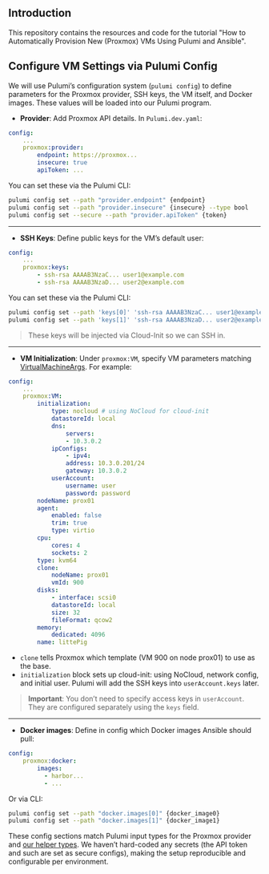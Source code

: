 ## Introduction

This repository contains the resources and code for the tutorial "How to Automatically Provision New (Proxmox) VMs Using Pulumi and Ansible". 

## Configure VM Settings via Pulumi Config
We will use Pulumi’s configuration system (`pulumi config`) to define parameters for the Proxmox provider, SSH keys, the VM itself, and Docker images. These values will be loaded into our Pulumi program.

- **Provider**: Add Proxmox API details. In `Pulumi.dev.yaml`:
```yml
config:
    ...
    proxmox:provider:
        endpoint: https://proxmox...
        insecure: true
        apiToken: ...
```
You can set these via the Pulumi CLI:
```bash
pulumi config set --path "provider.endpoint" {endpoint}
pulumi config set --path "provider.insecure" {insecure} --type bool  
pulumi config set --secure --path "provider.apiToken" {token}
```
---
- **SSH Keys**: Define public keys for the VM’s default user:
```yml
config:
    ...
    proxmox:keys:
        - ssh-rsa AAAAB3NzaC... user1@example.com
        - ssh-rsa AAAAB3NzaD... user2@example.com
```
You can set these via the Pulumi CLI:
```bash
pulumi config set --path 'keys[0]' 'ssh-rsa AAAAB3NzaC... user1@example.com'
pulumi config set --path 'keys[1]' 'ssh-rsa AAAAB3NzaD... user2@example.com'
```
> These keys will be injected via Cloud-Init so we can SSH in.
---
- **VM Initialization**: Under `proxmox:VM`, specify VM parameters matching [VirtualMachineArgs](https://www.pulumi.com/registry/packages/proxmoxve/api-docs/vm/virtualmachine/#inputs). For example:
```yml
config:
    ...
    proxmox:VM:
        initialization:
            type: nocloud # using NoCloud for cloud-init
            datastoreId: local
            dns:
                servers:
                - 10.3.0.2
            ipConfigs:
                - ipv4:
                address: 10.3.0.201/24
                gateway: 10.3.0.2
            userAccount:
                username: user
                password: password
        nodeName: prox01
        agent:
            enabled: false
            trim: true
            type: virtio
        cpu:
            cores: 4
            sockets: 2
        type: kvm64
        clone:
            nodeName: prox01
            vmId: 900
        disks:
            - interface: scsi0
            datastoreId: local
            size: 32
            fileFormat: qcow2
        memory:
            dedicated: 4096
        name: littePig
```
-  `clone` tells Proxmox which template (VM 900 on node prox01) to use as the base.
- `initialization` block sets up cloud-init: using NoCloud, network config, and initial user. Pulumi will add the SSH keys into `userAccount.keys` later.
>**Important**: You don’t need to specify access keys in `userAccount`. They are configured separately using the `keys` field.
---
- **Docker images**: Define in config which Docker images Ansible should pull:
```yml
config:
    proxmox:docker:
        images:
          - harbor...
          - ...  
```
Or via CLI:
```bash
pulumi config set --path "docker.images[0]" {docker_image0}
pulumi config set --path "docker.images[1]" {docker_image1}
```
These config sections match Pulumi input types for the Proxmox provider and [our helper types](https://github.com/mikitabianko/proxmox-vm-orchestrator/blob/master/types.ts#L33-L45). We haven’t hard-coded any secrets (the API token and such are set as secure configs), making the setup reproducible and configurable per environment.